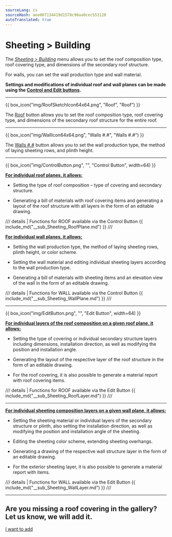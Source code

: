 ```yaml
---
sourceLang: cs
sourceHash: aee06f134419d1578c96aa0cec553120
autoTranslated: true
---
```


<h1>Sheeting &gt; Building</h1>

<p>The <u><i>Sheeting &gt; Building</i></u> menu allows you to set the roof composition type, roof covering type, and dimensions of the secondary roof structure.</p>

<p>For walls, you can set the wall production type and wall material.</p>

<p><b>Settings and modifications of individual roof and wall planes can be made using the <u>Control and Edit buttons</u>.</b></p>

<hr class="main">

{{ box_icon("img/RoofSketchIcon64x64.png", "Roof", "Roof") }}

<p>The <u>Roof</u> button allows you to set the roof composition type, roof covering type, and dimensions of the secondary roof structure for the entire roof.</p>

<hr class="main">

{{ box_icon("img/WallIcon64x64.png", "Walls #.#", "Walls #.#") }}

<p>The <u>Walls #.#</u> button allows you to set the wall production type, the method of laying sheeting rows, and plinth height.</p>

<hr class="main">

{{ box_icon("img/ControlButton.png", "", "Control Button", width=64) }}

<p><b><u>For individual roof planes, it allows:</u></b></p>
<ul>
  <li><p>Setting the type of roof composition – type of covering and secondary structure.</p></li>
  <li><p>Generating a bill of materials with roof covering items and generating a layout of the roof structure with all layers in the form of an editable drawing.</p></li>
</ul>

/// details | Functions for ROOF available via the Control Button
{{ include_md("__sub_Sheeting_RoofPlane.md") }}
///

<p><b><u>For individual wall planes, it allows:</u></b></p>
<ul>
<li><p>Setting the wall production type, the method of laying sheeting rows, plinth height, or color scheme.</p></li>
<li><p>Setting the wall material and editing individual sheeting layers according to the wall production type.</p></li>
<li><p>Generating a bill of materials with sheeting items and an elevation view of the wall in the form of an editable drawing.</p></li>
</ul>

/// details | Functions for WALL available via the Control Button
{{ include_md("__sub_Sheeting_WallPlane.md") }}
///

<hr class="main">

{{ box_icon("img/EditButton.png", "", "Edit Button", width=64) }}

<p><b><u>For individual layers of the roof composition on a given roof plane, it allows:</u></b></p>
<ul>
  <li><p>Setting the type of covering or individual secondary structure layers including dimensions, installation direction, as well as modifying the position and installation angle.</p></li>
  <li><p>Generating the layout of the respective layer of the roof structure in the form of an editable drawing.</p></li>
  <li><p>For the roof covering, it is also possible to generate a material report with roof covering items.</p></li>
</ul>

/// details | Functions for ROOF available via the Edit Button
{{ include_md("__sub_Sheeting_RoofLayer.md") }}
///

<hr class="main">

<p><b><u>For individual sheeting composition layers on a given wall plane, it allows:</u></b></p>
<ul>
<li><p>Setting the sheeting material or individual layers of the secondary structure or plinth, also setting the installation direction, as well as modifying the position and installation angle of the sheeting.</p></li>
<li><p>Editing the sheeting color scheme, extending sheeting overhangs.</p></li> 
<li><p>Generating a drawing of the respective wall structure layer in the form of an editable drawing.</p></li>
<li><p>For the exterior sheeting layer, it is also possible to generate a material report with items.</p></li>
</ul>

/// details | Functions for WALL available via the Edit Button
{{ include_md("__sub_Sheeting_WallLayer.md") }}
///

<hr class="main">

<h2>Are you missing a roof covering in the gallery? Let us know, we will add it.</h2>
<a href="mailto:jiri.podval@histruct.com?subject=Inquiry about HiStruct Building Configurator" class="btn">
  I want to add
</a>

<!-- product: HiStruct Building Configurator -->